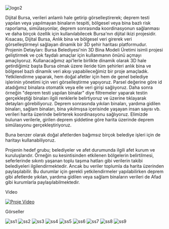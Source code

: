 
![logo2](https://github.com/tahaerel/Deprem_Hackathon/assets/63150746/5864572a-e66c-4b7f-ba21-994f59ee6c87)


Dijital Bursa, verileri anlamlı hale getirip görselleştirerek; deprem testi yapılan veya yapılmayan binaların tespiti, bölgesel veya bina bazlı risk raporlama, simülasyonlar, deprem sonrasında koordinasyonun sağlanması ve daha birçok özellik için kullanılabilecek Bursa'nın dijital ikizi projesidir.
Kısacası, Dijital Bursa, Anlık bina ve bölgesel veri girerek veri görselleştirmeyi sağlayan dinamik bir 3D şehir haritası platformudur. 
Projenin Detayları:
Bursa Belediyesi'nin 3D Bina Modeli Üretimi isimli projesi geliştirmek ve çok faydalı amaçlar için kullanmanın önünü açmayı amaçlıyoruz. Kullanacağımız api’lerle birlikte dinamik olarak 3D hale getirdiğimiz başta Bursa olmak üzere ileride tüm şehirleri anlık bina ve bölgesel bazlı dinamik veri akışı yapabileceğimiz bir proje amaçladık. Yetkilendirme yaparak, hem doğal afetler için hem de genel belediye işlerinin yönetimi için veri görselleştirme yapıyoruz. Parsel değerine göre id atadığımız binalara otomatik veya elle veri girişi sağlıyoruz. Daha sonra örneğin "deprem testi yapılan binalar" diye filtremeler yaparak testin gerçekleştiği binaları ilgili renklerle belirtiyoruz ve üzerine tıklayarak detayları görebiliyoruz. Deprem sonrasında yıkılan binaları, yardıma gidilen binaları, sağlam binaları, bina yıkılmışsa içerisinde yaşayan insan sayısı vb. verileri harita üzerinde belirterek koordinasyonu sağlıyoruz.
Elimizde bulunan verilerle, girilen deprem şiddetine göre harita üzerinde deprem simülasyonu gerçekleştiriyoruz.

Buna benzer olarak doğal afetlerden bağımsız birçok belediye işleri için de haritayı kullanabiliyoruz.


Projenin hedef grubu; belediyeler ve afet durumunda ilgili afet kurum ve kuruluşlarıdır. Örneğin su kesintisinden etkilenen bölgelerin belirtilmesi, seferlerinde sıkıntı yaşanan toplu taşıma hatları gibi verilerin takibi belediyeleri ilgilendirmektedir. Ancak bu veriler toplumla da harita üzerinden paylaşılabilir. Bu durumlar için gerekli yetkilendirmeler yapılabilirken deprem gibi afetlerde yıkılan, yardıma gidilen veya sağlam binaların verileri de Afad gibi kurumlarla paylaşılabilmektedir. 

Video

[![Proje Video](https://github.com/tahaerel/Deprem_Hackathon/assets/63150746/0c24234b-7ecf-41f7-ae7a-53ed88d6c013)](https://www.youtube.com/watch?v=g0TgwjZZ8Jc)

Görseller

![ss1](https://github.com/tahaerel/Deprem_Hackathon/assets/63150746/65c629da-2ee8-40a9-bb3e-59e563522505)
![ss2](https://github.com/tahaerel/Deprem_Hackathon/assets/63150746/3bcb4c1e-f8af-4e15-9865-f98fb0e91de3)
![ss3](https://github.com/tahaerel/Deprem_Hackathon/assets/63150746/4dbb8125-cff4-4dea-82a3-90e2ddab54cb)
![ss4](https://github.com/tahaerel/Deprem_Hackathon/assets/63150746/7dd74da3-eec4-496f-bec9-c09bca4b81a6)
![ss5](https://github.com/tahaerel/Deprem_Hackathon/assets/63150746/f1d72ec7-700f-4a02-bc2d-8112c793cfa2)
![ss6](https://github.com/tahaerel/Deprem_Hackathon/assets/63150746/ac9fc753-40d2-4b1d-aea0-f4ac8f3c54c9)
![ss7](https://github.com/tahaerel/Deprem_Hackathon/assets/63150746/5659599b-3f94-40e7-a1c8-27d76efbc803)
![ss8](https://github.com/tahaerel/Deprem_Hackathon/assets/63150746/43350ba6-81d9-489b-97cb-2e1eeb9f8475)
![ss9](https://github.com/tahaerel/Deprem_Hackathon/assets/63150746/8850276e-ec51-4382-9fcc-cb214007fd20)

